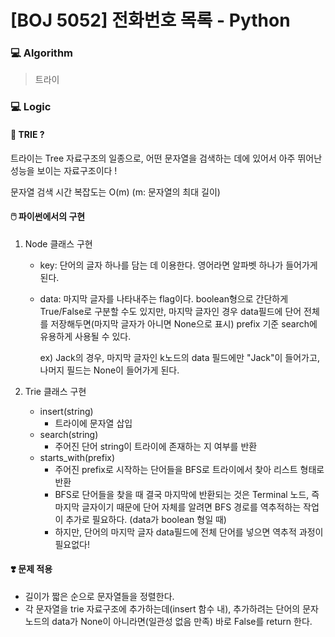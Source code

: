 # [BOJ 5052] 전화번호 목록 - Python

### :computer: Algorithm

> 트라이



### :computer: Logic

#### :memo: TRIE ?

트라이는 Tree 자료구조의 일종으로, 어떤 문자열을 검색하는 데에 있어서 아주 뛰어난 성능을 보이는 자료구조이다 !

문자열 검색 시간 복잡도는 O(m) (m: 문자열의 최대 길이)

#### :computer_mouse: 파이썬에서의 구현

1. Node 클래스 구현

   - key: 단어의 글자 하나를 담는 데 이용한다. 영어라면 알파벳 하나가 들어가게 된다.

   - data: 마지막 글자를 나타내주는 flag이다. boolean형으로 간단하게 True/False로 구분할 수도 있지만, 마지막 글자인 경우 data필드에 단어 전체를 저장해두면(마지막 글자가 아니면 None으로 표시) prefix 기준 search에 유용하게 사용될 수 있다.

     ex) Jack의 경우, 마지막 글자인 k노드의 data 필드에만 "Jack"이 들어가고, 나머지 필드는 None이 들어가게 된다.

2. Trie 클래스 구현

   - insert(string)
     - 트라이에 문자열 삽입
   - search(string)
     - 주어진 단어 string이 트라이에 존재하는 지 여부를 반환
   - starts_with(prefix)
     - 주어진 prefix로 시작하는 단어들을 BFS로 트라이에서 찾아 리스트 형태로 반환
     - BFS로 단어들을 찾을 때 결국 마지막에 반환되는 것은 Terminal 노드, 즉 마지막 글자이기 때문에 단어 자체를 알려면 BFS 경로를 역추적하는 작업이 추가로 필요하다. (data가 boolean 형일 때)
     - 하지만, 단어의 마지막 글자 data필드에 전체 단어를 넣으면 역추적 과정이 필요없다!

#### :heavy_heart_exclamation: 문제 적용

- 길이가 짧은 순으로 문자열들을 정렬한다.
- 각 문자열을 trie 자료구조에 추가하는데(insert 함수 내), 추가하려는 단어의 문자 노드의 data가 None이 아니라면(일관성 없음 만족) 바로 False를 return 한다.